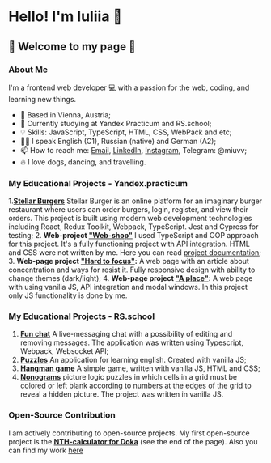 # Hello! I'm Iuliia 👋 
## 👀 Welcome to my page 👀

### About Me

I'm a frontend web developer 💻 with a passion for the web, coding, and learning new things.

- 📍 Based in Vienna, Austria;
- 🔋 Currently studying at Yandex Practicum and RS.school;
- 💡 Skills: JavaScript, TypeScript, HTML, CSS, WebPack and etc;
- 🫶🏻 I speak English (C1), Russian (native) and German (A2);
- 📫 How to reach me: [Email](mailto:iuliia.makarova.au@gmail.com), [LinkedIn](https://www.linkedin.com/in/iuliia-makarova-8b2977263/), [Instagram](https://www.instagram.com/juliasgram_/), Telegram: @miuvv;
- 🔥 I love dogs, dancing, and travelling.

### My Educational Projects - Yandex.practicum

1.**[Stellar Burgers](https://burgers-stellar.netlify.app/)** Stellar Burger is an online platform for an imaginary burger restaurant where users can order burgers, login, register, and view their orders. This project is built using modern web development technologies including React, Redux Toolkit, Webpack, TypeScript. Jest and Cypress for testing;
2. **Web-project ["Web-shop"](https://makarovaiuliia.github.io/web-larek-frontend/)** I used TypeScript and OOP approach for this project. It's a fully functioning project with API integration. HTML and CSS were not written by me. Here you can read [project documentation](https://github.com/makarovaiuliia/web-larek-frontend);
3. **Web-page project ["Hard to focus"](https://makarovaiuliia.github.io/slozhno-sosredotochitsya/):** A web page with an article about concentration and ways for resist it. Fully responsive design with ability to change themes (dark/light);
4. **Web-page project ["A place"](https://makarovaiuliia.github.io/mesto-project-ff/):** A web page with using vanilla JS, API integration and modal windows. In this project only JS functionality is done by me.

### My Educational Projects - RS.school

1. **[Fun chat](https://harmonious-kheer-59a1ec.netlify.app/)** A live-messaging chat with a possibility of editing and removing messages. The application was written using Typescript, Webpack, Websocket API;
2. **[Puzzles](https://makarovaiuliia-rss-puzzle.netlify.app/)** An application for learning english. Created with vanilla JS;
3. **[Hangman game](https://makarovaiuliia.github.io/hangman/)** A simple game, written with vanilla JS, HTML and CSS;
4. **[Nonograms](https://rolling-scopes-school.github.io/makarovaiuliia-JSFE2023Q4/nonograms/)** picture logic puzzles in which cells in a grid must be colored or left blank according to numbers at the edges of the grid to reveal a hidden picture. The project was written in vanilla JS.

### Open-Source Contribution

I am actively contributing to open-source projects. My first open-source project is the **[NTH-calculator for Doka](https://doka.guide/css/child/)** (see the end of the page). Also you can find my work [here](https://doka.guide/people/makarovaiuliia/)

